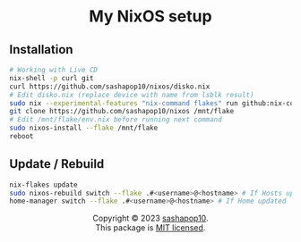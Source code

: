 <h1 align="center">My NixOS setup</h1>

## Installation

```bash
# Working with Live CD
nix-shell -p curl git
curl https://github.com/sashapop10/nixos/disko.nix
# Edit disko.nix (replace device with name from lsblk result)
sudo nix --experimental-features "nix-command flakes" run github:nix-community/disko -- --mode disko ./disko.nix
git clone https://github.com/sashapop10/nixos /mnt/flake
# Edit /mnt/flake/env.nix before running next command
sudo nixos-install --flake /mnt/flake
reboot
```

## Update / Rebuild

```bash
nix-flakes update
sudo nixos-rebuild switch --flake .#<username>@<hostname> # If Hosts updated
home-manager switch --flake .#<username>@<hostname> # If Home updated
```

<p align="center">
Copyright © 2023 <a href="https://github.com/sashapop10">sashapop10</a>.<br/>
This package is <a href="./LICENSE">MIT licensed</a>.<br/>
</p>
